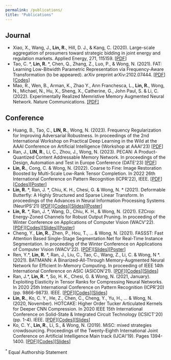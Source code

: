```yaml
---
permalink: /publications/
title: "Publications"
---
```


## Journal
+ Xiao, X., Wang, J., **Lin, R.**, Hill, D. J., & Kang, C. (2020). Large-scale aggregation of prosumers toward strategic bidding in joint energy and regulation markets. Applied Energy, 271, 115159. [[PDF](https://www.sciencedirect.com/science/article/pii/S0306261920306711)]
+ Tao, C. *, **Lin, R.** *, Chen, Q., Zhang, Z., Luo, P., & Wong, N. (2021). FAT: Learning Low-Bitwidth Parametric Representation via Frequency-Aware Transformation (to be appeared). arXiv preprint arXiv:2102.07444. [[PDF](https://arxiv.org/abs/2102.07444)][[Codes](https://github.com/ChaofanTao/FAT_Quantization)]
+ Mao, R., Wen, B., Arman, K., Zhao Y., Ann Franchesca, L., **Lin, R.**, Wong, N., Michael, N., Hu, X., Sheng, X., Catherine, G., John Paul, S. & Li, C. (2022). Experimentally Realized Memristive Memory Augmented Neural Network. Nature Communications. [[PDF]](https://assets.researchsquare.com/files/rs-1821052/v1_covered.pdf?c=1657039003)

## Conference
+ Huang, B., Tao, C., **LIN, R.**, Wong, N. (2023). Frequency Regularization for Improving Adversarial Robustness. In proceedings of the 2nd International Workshop on Practical Deep Learning in the Wild at the AAAI Conference on Artificial Intelligence (Workshop at AAAI'23) [[PDF](\files\pdf\AAAI2023_Workshop.pdf)]
+ Ran, J., **LIN, R.**, Li, C., Zhou, J., Wong, N. (2023). PECAN: A Product-Quantized Content Addressable Memory Network. In proceedings of the Design, Automation and Test in Europe Conference (DATE'23) [[PDF](\files\pdf\PECAN.pdf)]
+ **Lin, R.**, Cong, C. & Wong, N. (2022). Coarse to Fine: Image Restoration Boosted by Multi-Scale Low-Rank Tensor Completion. In 2022 26th International Conference on Pattern Recognition (ICPR'22), IEEE.  [[PDF](\files\pdf\ICPR_2022_C2F.pdf)][[Codes](https://github.com/rlin27/C2FLRTC)][[Poster](\files\pdf\ICPR2022_ePoster.pdf)]
+ **Lin, R.** *, Ran, J. *, Chiu, K. H., Chesi, G. & Wong, N. * (2021). Deformable Butterfly: A Highly Structured and Sparse Linear Transform. In proceedings of the Advances in Neural Information Processing Systems (NeurIPS'21) [[PDF](\files\pdf\DeBut_final.pdf)][[Codes](https://github.com/rlin27/DeBut)][[Slides](\files\slides\DeBut_Slides.pdf)][[Poster](\files\slides\DeBut_Poster.pdf)]
+ **Lin, R.** *, Ran, J. *, Wang, D., Chiu, K. H., & Wong, N. (2021). EZCrop: Energy-Zoned Channels for Robust Output Pruning. In proceeding of the Winter Conference on Applications of Computer Vision (WACV'22). [[PDF](https://arxiv.org/abs/2105.03679)][[Codes](https://github.com/rlin27/EZCrop)][[Slides](\files\slides\EZCrop_Slides.pdf)][[Poster](\files\slides\EZCrop_Poster.pdf)]
+ Cheng, Y., **Lin, R.**, Zhen, P., Hou, T., ... & Wong, N. (2021). FASSST: Fast Attention Based Single-Stage Segmentation Net for Real-Time Instance Segmentation. In proceeding of the Winter Conference on Applications of Computer Vision (WACV'22). [[PDF](\files\pdf\FASSST.pdf)][[Slides](\files\slides\FASSST_Slides.pdf)][[Poster](\files\slides\FASSST_Poster.pdf)]
+ Ren, Y.*, **Lin, R.** *, Ran, J., Liu, C., Tao, C., Wang, Z., Li, C. & Wong, N *. (2021). BATMANN: A Binarized-All-Through Memory-Augmented Neural Network for Efficient In-Memory Computing. In proceeding of IEEE 14th International Conference on ASIC (ASICON'21). [[PDF](\files\pdf\ASICON2021__BATMANN.pdf)][[Codes](https://github.com/rlin27/BATMANN)][[Slides](\files\slides\BATMANN_Slides.pdf)]
+ Ran, J.*, **Lin, R.** *, So, H. K., Chesi, G. & Wong, N. (2021, January). Exploiting Elasticity in Tensor Ranks for Compressing Neural Networks. In 2020 25th International Conference on Pattern Recognition (ICPR'20) (pp. 9866-9873). IEEE. [[PDF](https://arxiv.org/abs/2105.04218)][[Codes](https://github.com/rlin27/NRMF)][[Slides](\files\slides\NRMF.pdf)]
+ **Lin, R.**, Ko, C. Y., He, Z., Chen, C., Cheng, Y., Yu, H., ... & Wong, N. (2020, November). HOTCAKE: Higher Order Tucker Articulated Kernels for Deeper CNN Compression. In 2020 IEEE 15th International Conference on Solid-State & Integrated Circuit Technology (ICSICT'20) (pp. 1-4). IEEE. [[PDF](https://arxiv.org/abs/2002.12663)][[Codes](https://github.com/rlin27/HOTCAKE)][[Slides](\files\slides\HOTCAKE.pdf)]
+ Ko, C. Y., **Lin, R.**, Li, S., & Wong, N. (2019). MiSC: mixed strategies crowdsourcing. Proceedings of the Twenty-Eighth International Joint Conference on Artificial Intelligence Main track (IJCAI'19). Pages 1394-1400. [[PDF](\files\pdf\MiSC.pdf)][[Codes](https://github.com/rlin27/MiSC)][[Slides](\files\slides\IJCAI_Pre_v4.pdf)]

<sup>*</sup> Equal Authorship Statement
